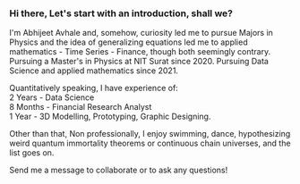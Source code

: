 ### Hi there, Let's start with an introduction, shall we?
I'm Abhijeet Avhale and, somehow, curiosity led me to pursue Majors in Physics and the idea of generalizing equations led me to applied mathematics - Time Series - Finance, though both seemingly contrary.
Pursuing a Master's in Physics at NIT Surat since 2020.
Pursuing Data Science and applied mathematics since 2021.

Quantitatively speaking, I have experience of: \
2 Years - Data Science \
8 Months - Financial Research Analyst \
1 Year - 3D Modelling, Prototyping, Graphic Designing. 


Other than that, Non professionally, I enjoy swimming, dance, hypothesizing weird quantum immortality theorems or continuous chain universes, and the list goes on.

Send me a message to collaborate or to ask any questions!
